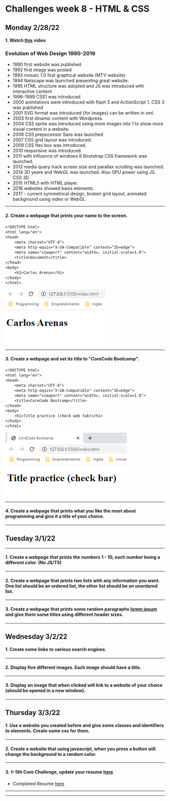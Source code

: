 # Challenges week 8 - HTML & CSS

## Monday 2/28/22

#### 1. Watch [this](https://www.youtube.com/watch?v=XYTwYmOjqQs&ab_channel=RedStapler) video


### Evolution of Web Design 1990-2019

* 1990 first website was published
* 1992 first image was posted
* 1993 mosaic 1.0 first graphical website (MTV website)
* 1994 Netscape was launched presenting great website.
* 1995 HTML structure was adopted and JS was intruduced with interactive content
* 1996-1999 CSS1 was introduced
* 2000 animtations were introduced with flash 5 and ActionScript 1. CSS 3 was published
* 2001 SVG format was introduced (for images) can be written in xml.
* 2003 first dinamic content with Wordpress.
* 2004 CSS sprite was introduced using more images into 1 to show more visual content in a website.
* 2006 CSS prepocessor Sass was launched
* 2007 CSS grid layout was introduced.
* 2009 CSS flex box was introduced.
* 2010 responsive was introduced.
* 2011 with influence of windows 8 Bootstrap CSS framework was launched.
* 2012 media query track screen size and parallax scrolling was launched.
* 2014 3D yeare and WebGL was launched. Also GPU power using JS. CSS 3D
* 2015 HTML5 with HTML player.
* 2016 websites showed basis elements.
* 2017 - current symmetrical design, broken grid layout, animated background using video or WebGL.


***
#### 2. Create a webpage that prints your name to the screen.

```
<!DOCTYPE html>
<html lang="en">
<head>
    <meta charset="UTF-8">
    <meta http-equiv="X-UA-Compatible" content="IE=edge">
    <meta name="viewport" content="width=, initial-scale=1.0">
    <title>Document</title>
</head>
<body>
    <h1>Carlos Arenas</h1>
</body>
</html>

```

![](https://github.com/devarenas/core-code/blob/main/src/images/website-name.PNG)

***
#### 3. Create a webpage and set its title to "CoreCode Bootcamp".

```
<!DOCTYPE html>
<html lang="en">
<head>
    <meta charset="UTF-8">
    <meta http-equiv="X-UA-Compatible" content="IE=edge">
    <meta name="viewport" content="width=, initial-scale=1.0">
    <title>CoreCode Bootcamp</title>
</head>
<body>
    <h1>Title practice (check web tab)</h1>
</body>
</html>

```
![](https://github.com/devarenas/core-code/blob/main/src/images/website-title.PNG)


***
#### 4. Create a webpage that prints what you like the most about programming and give it a title of your choice.

***
## Tuesday 3/1/22

***
#### 1. Create a webpage that prints the numbers 1 - 10, each number being a different color. (No JS/TS)

***
#### 2. Create a webpage that prints two lists with any information you want. One list should be an ordered list, the other list should be an unordered list.

****
#### 3. Create a webpage that prints some random paragraphs [lorem ipsum](https://loremipsum.io/es/) and give them some titles using different header sizes.

***
## Wednesday 3/2/22

#### 1. Create some links to various search engines.

***
#### 2. Display five different images. Each image should have a title.

***
#### 3. Display an image that when clicked will link to a website of your choice (should be opened in a new window).

***
## Thursday 3/3/22
#### 1. Use a website you created before and give some classes and identifiers to elements. Create some css for them.

***
#### 2. Create a website that using javascript, when you press a button will change the background to a random color.

***
#### 3. ✨ 5th Core Challenge, update your resume [here](https://corecode.notion.site/CV-or-Resume-Boost-9092fff9f9cf4944a7c1717b11b09223)

* Completed Resume [here](https://drive.google.com/file/d/1xAiD-N_6TXDeRGdWXFnB2VXizmpQPsHH/view?usp=sharing)


***
***
